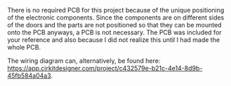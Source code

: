 There is no required PCB for this project because of the unique positioning of the electronic components. Since the components are on different sides of the doors and the parts are not positioned so that they can be mounted onto the PCB anyways, a PCB is not necessary. The PCB was included for your reference and also because I did not realize this until I had made the whole PCB.

The wiring diagram can, alternatively, be found here: https://app.cirkitdesigner.com/project/c432579e-b21c-4e14-8d9b-45fb584a04a3.